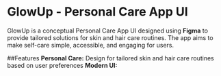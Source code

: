 # GlowUp - Personal Care App UI
GlowUp is a conceptual Personal Care App UI designed using **Figma** to provide tailored solutions for skin and hair care routines. The app aims to make self-care simple, accessible, and engaging for users.

##Features
**Personal Care:** Design for tailored skin and hair care routines based on user preferences
**Modern UI:** 
